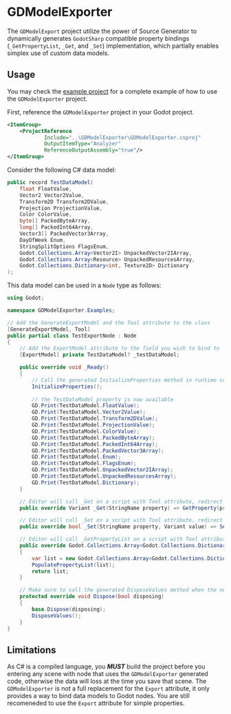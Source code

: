 # GDModelExporter

The `GDModelExport` project utilize the power of Source Generator to dynamically generates `GodotSharp` compatible property bindings (`_GetPropertyList`, `_Get`, and `_Set`) implementation, which partially enables simplex use of custom data models.

## Usage

You may check the [example project](./GDModelExporter.Examples/) for a complete example of how to use the `GDModelExporter` project.

First, reference the `GDModelExporter` project in your Godot project.

```xml
<ItemGroup>
    <ProjectReference
            Include="..\GDModelExporter\GDModelExporter.csproj"
            OutputItemType="Analyzer"
            ReferenceOutputAssembly="true"/>
</ItemGroup>
```

Consider the following C# data model:

```csharp
public record TestDataModel(
    float FloatValue,
    Vector2 Vector2Value,
    Transform2D Transform2DValue,
    Projection ProjectionValue,
    Color ColorValue,
    byte[] PackedByteArray,
    long[] PackedInt64Array,
    Vector3[] PackedVector3Array,
    DayOfWeek Enum,
    StringSplitOptions FlagsEnum,
    Godot.Collections.Array<Vector2I> UnpackedVector2IArray,
    Godot.Collections.Array<Resource> UnpackedResourcesArray,
    Godot.Collections.Dictionary<int, Texture2D> Dictionary
);
```

This data model can be used in a `Node` type as follows:

```csharp
using Godot;

namespace GDModelExporter.Examples;

// Add the GenerateExportModel and the Tool attribute to the class
[GenerateExportModel, Tool]
public partial class TestExportNode : Node
{
    // Add the ExportModel attribute to the field you wish to bind to
    [ExportModel] private TestDataModel? _testDataModel;

    public override void _Ready()
    {
        // Call the generated InitializeProperties method in runtime code for initialization
        InitializeProperties();
        
        // the TestDataModel property is now available
        GD.Print(TestDataModel.FloatValue);
        GD.Print(TestDataModel.Vector2Value);
        GD.Print(TestDataModel.Transform2DValue);
        GD.Print(TestDataModel.ProjectionValue);
        GD.Print(TestDataModel.ColorValue);
        GD.Print(TestDataModel.PackedByteArray);
        GD.Print(TestDataModel.PackedInt64Array);
        GD.Print(TestDataModel.PackedVector3Array);
        GD.Print(TestDataModel.Enum);
        GD.Print(TestDataModel.FlagsEnum);
        GD.Print(TestDataModel.UnpackedVector2IArray);
        GD.Print(TestDataModel.UnpackedResourcesArray);
        GD.Print(TestDataModel.Dictionary);
    }

    // Editor will call _Get on a script with Tool attribute, redirect the call to the generated GetProperty method
    public override Variant _Get(StringName property) => GetProperty(property);

    // Editor will call _Set on a script with Tool attribute, redirect the call to the generated SetProperty method
    public override bool _Set(StringName property, Variant value) => SetProperty(property, value);

    // Editor will call _GetPropertyList on a script with Tool attribute, redirect the call to the generated GetPropertyList method
    public override Godot.Collections.Array<Godot.Collections.Dictionary> _GetPropertyList()
    {
        var list = new Godot.Collections.Array<Godot.Collections.Dictionary>();
        PopulatePropertyList(list);
        return list;
    }

    // Make sure to call the generated DisposeValues method when the node gets freed
    protected override void Dispose(bool disposing)
    {
        base.Dispose(disposing);
        DisposeValues();
    }
}
```

## Limitations

As C# is a compiled language, you ***MUST*** build the project before you entering any scene with node that uses the `GDModelExporter` generated code, otherwise the data will loss at the time you save that scene.
The `GDModelExporter` is not a full replacement for the `Export` attribute, it only provides a way to bind data models to Godot nodes. You are still recomeneded to use the `Export` attribute for simple properties.